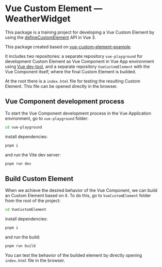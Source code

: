 [defineCustomElement]: https://v3.vuejs.org/guide/web-components.html#definecustomelement
[vueCustomElementExample]: https://github.com/ElMassimo/vue-custom-element-example
[vueDevTool]: https://devtools.vuejs.org
# Vue Custom Element — WeatherWidget

This package is a training project for developing a Vue Custom Element by using the [defineCustomElement][defineCustomElement] API in Vue 3.

This package created based on [vue-custom-element-example][vueCustomElementExample].

It includes two repositories: a separate repository `vue-playground` for development Custom Element as Vue Component in Vue App environment using [Vue dev-tool][vueDevTool], and a separate repository `VueCustomElement` with the Vue Component itself, where the final Custom Element is builded.

At the root there is a `index.html` file for testing the resulting Custom Element. This file can be opened directly in the browser.

## Vue Component development process

To start the Vue Component development process in the Vue Application environment, go to `vue-playground` folder:

```bash
cd vue-playground
```

install dependencies:

```bash
pnpm i
```

and run the Vite dev server:

```bash
pnpm run dev
```

## Build Custom Element

When we achieve the desired behavior of the Vue Component, we can build an Custom Element based on it. To do this, go to `VueCustomElement` folder from the root of the project:

```bash
cd VueCustomElement
```

install dependencies:

```bash
pnpm i
```

and run the build:

```bash
pnpm run build
```

You can test the behavior of the builded element by directly opening `index.html` file in the browser.
